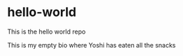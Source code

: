 # hello-world
This is the hello world repo

This is my empty bio where Yoshi has eaten all the snacks

